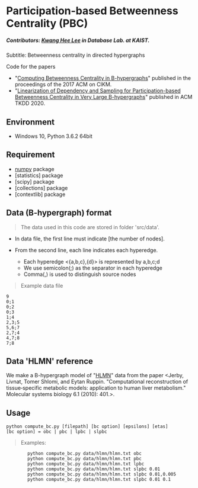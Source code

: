 # Participation-based Betweenness Centrality (PBC)


##### Contributors: [Kwang Hee Lee](https://lekwanghee.github.io/) in Database Lab. at KAIST.


Subtitle: Betweenness centrality in directed hypergraphs

Code for the papers
* "[Computing Betweenness Centrality in B-hypergraphs](http://dx.doi.org/10.1145/3132847.3133093)" published in the proceedings of the 2017 ACM on CIKM.
* "[Linearization of Dependency and Sampling for Participation-based Betweenness Centrality in Very Large B-hypergraphs](https://doi.org/10.1145/3375399)" published in ACM TKDD 2020.

## Environment
* Windows 10, Python 3.6.2 64bit

## Requirement
* [numpy](http://www.numpy.org/) package 
* [statistics] package
* [scipy] package
* [collections] package
* [contextlib] package

## Data (B-hypergraph) format
> The data used in this code are stored in folder 'src/data'.

* In data file, the first line must indicate [the number of nodes].

* From the second line, each line indicates each hyperedge.
  * Each hyperedge <{a,b,c},{d}> is represented by a,b,c;d
  * We use semicolon(;) as the separator in each hyperedge
  * Comma(,) is used to distinguish source nodes

> Example data file

```
9
0;1
0;2
0;3
1;4
2,3;5
5,6;7
2,7;4
4,7;8
7;8
```

## Data 'HLMN' reference

We make a B-hypergraph model of "[HLMN](https://www.ncbi.nlm.nih.gov/pmc/articles/PMC2964116/bin/msb201056-s5.xml)" data from the paper <Jerby, Livnat, Tomer Shlomi, and Eytan Ruppin. "Computational reconstruction of tissue‐specific metabolic models: application to human liver metabolism." Molecular systems biology 6.1 (2010): 401.>.


## Usage
	python compute_bc.py [filepath] [bc option] [epsilons] [etas]    
    [bc option] = obc | pbc | lpbc | slpbc
    
> Examples: 
```
        python compute_bc.py data/hlmn/hlmn.txt obc
        python compute_bc.py data/hlmn/hlmn.txt pbc
        python compute_bc.py data/hlmn/hlmn.txt lpbc
        python compute_bc.py data/hlmn/hlmn.txt slpbc 0.01
        python compute_bc.py data/hlmn/hlmn.txt slpbc 0.01,0.005
        python compute_bc.py data/hlmn/hlmn.txt slpbc 0.01 0.1
```
